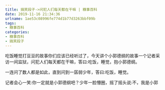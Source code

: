 ```yaml
---
title: 搞笑段子->问犯人们每天都在干嘛 | 糗事百科
date: 2019-11-16 21:34:36
urlname: 1ae53c08996fe774d1b77d3263bbf09b
tags: 
- 糗事百科
categories:
- 糗事百科
- 搞笑段子
---
```

吃饭睡觉打豆豆的故事你们应该已经听过了，今天讲个小郭德纲的故事一个记者采访一间监狱，问犯人们每天都在干嘛，答曰:吃饭，睡觉，抱小郭德纲。

一连问了数人都是如此，直到问到一孱弱少年，答曰:吃饭，睡觉。

记者会心一笑:你一定就是小郭德纲吧？少年一脸懵圈，摇了摇头说:不，我是小郭


